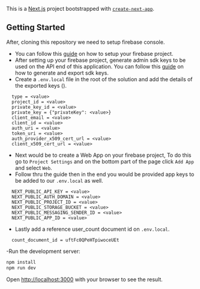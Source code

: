 This is a [Next.js](https://nextjs.org/) project bootstrapped with [`create-next-app`](https://github.com/vercel/next.js/tree/canary/packages/create-next-app).

## Getting Started

After, cloning this repository we need to setup firebase console.

- You can follow this [guide](https://codinglatte.com/posts/how-to/how-to-create-a-firebase-project/) on how to setup your firebase project.
- After setting up your firebase project, generate admin sdk keys to be used on the API end of this application. You can follow this [guide](https://medium.com/litslink/firebase-admin-sdk-basics-in-examples-ee7e009a1116) on how to generate and export sdk keys.
- Create a `.env.local` file in the root of the solution and add the details of the exported keys ().

```
  type = <value>
  project_id = <value>
  private_key_id = <value>
  private_key = {"privateKey": <value>}
  client_email = <value>
  client_id = <value>
  auth_uri = <value>
  token_uri = <value>
  auth_provider_x509_cert_url = <value>
  client_x509_cert_url = <value>
```

- Next would be to create a Web App on your firebase project, To do this go to `Project Settings` and on the bottom part of the page click `Add App` and select `Web`.
- Follow thru the guide then in the end you would be provided app keys to be added to our `.env.local` as well.

```
  NEXT_PUBLIC_API_KEY = <value>
  NEXT_PUBLIC_AUTH_DOMAIN = <value>
  NEXT_PUBLIC_PROJECT_ID = <value>
  NEXT_PUBLIC_STORAGE_BUCKET = <value>
  NEXT_PUBLIC_MESSAGING_SENDER_ID = <value>
  NEXT_PUBLIC_APP_ID = <value>

```

- Lastly add a reference user_count document id on `.env.local`.

```
  count_document_id = uftFc0QPeHTpiwoceUEt
```

-Run the development server:

```bash
npm install
npm run dev
```

Open [http://localhost:3000](http://localhost:3000) with your browser to see the result.

